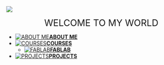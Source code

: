 <img src="http://www.freepngimg.com/download/networking/1-2-networking-free-download-png.png">
<p align="center">
<font size="+2">
WELCOME TO MY WORLD
</font>
</p>



- [![ABOUT ME](https://cdn2.iconfinder.com/data/icons/picol-vector/32/data_privacy-32.png )**ABOUT ME**](aboutme)
- [![COURSES](https://cdn3.iconfinder.com/data/icons/document-icons-7/512/BT_binder-32.png)**COURSES**](courses)
  - [![FABLAB](https://cdn4.iconfinder.com/data/icons/essential-app-1/16/server-web-hosting-storage-data-32.png)**FABLAB**](https://arjunhari2704.github.io/FABLAB/)
- [![PROJECTS](https://cdn04.iconfinder.com/data/icons/essential-app-1/16/cluster-data-group-organize-32.png)**PROJECTS**](projects)
